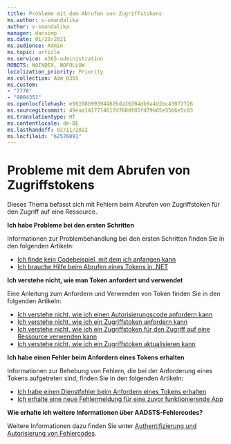 ```yaml
---
title: Probleme mit dem Abrufen von Zugriffstokens
ms.author: v-smandalika
author: v-smandalika
manager: dansimp
ms.date: 01/20/2021
ms.audience: Admin
ms.topic: article
ms.service: o365-administration
ROBOTS: NOINDEX, NOFOLLOW
localization_priority: Priority
ms.collection: Adm_O365
ms.custom:
- "7776"
- "9004351"
ms.openlocfilehash: e56198b993944626da36304db9a4d2bc43072726
ms.sourcegitcommit: 49eaa1417714617d768df85fd79b65e35b6e5c83
ms.translationtype: HT
ms.contentlocale: de-DE
ms.lasthandoff: 02/11/2022
ms.locfileid: "62576091"
---
```

# <a name="issues-with-getting-access-tokens"></a>Probleme mit dem Abrufen von Zugriffstokens

Dieses Thema befasst sich mit Fehlern beim Abrufen von Zugriffstoken für den Zugriff auf eine Ressource.

**Ich habe Probleme bei den ersten Schritten**

Informationen zur Problembehandlung bei den ersten Schritten finden Sie in den folgenden Artikeln:

- [Ich finde kein Codebeispiel, mit dem ich anfangen kann](https://docs.microsoft.com/azure/active-directory/develop/sample-v2-code) 
- [Ich brauche Hilfe beim Abrufen eines Tokens in .NET](https://docs.microsoft.com/azure/active-directory/develop/authentication-flows-app-scenarios)

**Ich verstehe nicht, wie man Token anfordert und verwendet**

Eine Anleitung zum Anfordern und Verwenden von Token finden Sie in den folgenden Artikeln:

- [Ich verstehe nicht, wie ich einen Autorisierungscode anfordern kann](https://docs.microsoft.com/azure/active-directory/develop/v2-oauth2-auth-code-flow#request-an-authorization-code) 
- [Ich verstehe nicht, wie ich ein Zugriffstoken anfordern kann](https://docs.microsoft.com/azure/active-directory/develop/v2-oauth2-auth-code-flow#use-the-authorization-code-to-request-an-access-token) 
- [Ich verstehe nicht, wie ich ein Zugriffstoken für den Zugriff auf eine Ressource verwenden kann](https://docs.microsoft.com/azure/active-directory/develop/v2-oauth2-auth-code-flow#use-the-access-token-to-access-the-resource) 
- [Ich verstehe nicht, wie ich ein Zugriffstoken aktualisieren kann](https://docs.microsoft.com/azure/active-directory/develop/v2-oauth2-auth-code-flow#refreshing-the-access-tokens)

**Ich habe einen Fehler beim Anfordern eines Tokens erhalten**

Informationen zur Behebung von Fehlern, die bei der Anforderung eines Tokens aufgetreten sind, finden Sie in den folgenden Artikeln:

- [Ich habe einen Dienstfehler beim Anfordern eines Tokens erhalten](https://docs.microsoft.com/azure/active-directory/develop/reference-aadsts-error-codes) 
- [Ich erhalte eine neue Fehlermeldung für eine zuvor funktionierende App](https://docs.microsoft.com/azure/active-directory/develop/reference-breaking-changes)

**Wie erhalte ich weitere Informationen über AADSTS-Fehlercodes?**

Weitere Informationen dazu finden Sie unter [Authentifizierung und Autorisierung von Fehlercodes](https://docs.microsoft.com/azure/active-directory/develop/reference-aadsts-error-codes).





